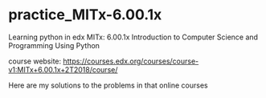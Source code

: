 # practice_MITx-6.00.1x

Learning python in edx MITx: 6.00.1x Introduction to Computer Science and Programming Using Python 

course website: https://courses.edx.org/courses/course-v1:MITx+6.00.1x+2T2018/course/

Here are my solutions to the problems in that online courses

